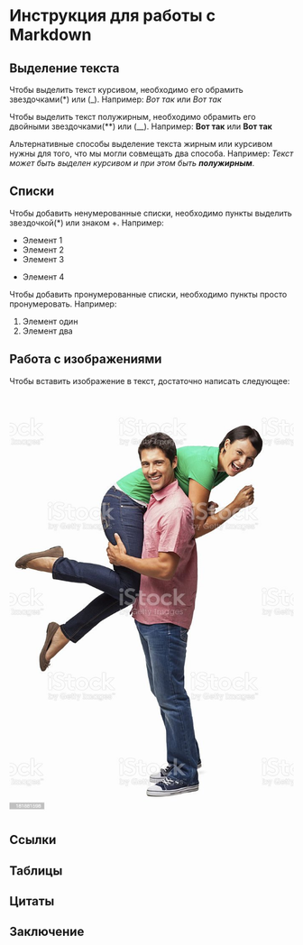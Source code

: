 # Инструкция для работы с Markdown

## Выделение текста
Чтобы выделить текст курсивом, необходимо его обрамить звездочками(*) или (_). Например: *Вот так* или _Вот так_

Чтобы выделить текст полужирным, необходимо обрамить его двойными звездочками(**) или (__). Например: **Вот так** или __Вот так__

Альтернативные способы выделение текста жирным или курсивом нужны для того, что мы могли совмещать два способа. Например: _Текст может быть выделен курсивом и при этом быть **полужирным**_.

## Списки

Чтобы добавить ненумерованные списки, необходимо пункты выделить звездочкой(*) или знаком +. Например: 
* Элемент 1
* Элемент 2
* Элемент 3
+ Элемент 4

Чтобы добавить пронумерованные списки, необходимо пункты просто пронумеровать. Например:
1. Элемент один
2. Элемент два

## Работа с изображениями

Чтобы вставить изображение в текст, достаточно написать следующее: ![Текст, который появится в случае если картинка не появится](istockphoto-181881598-1024x1024.jpg)

## Ссылки

## Таблицы

## Цитаты 

## Заключение